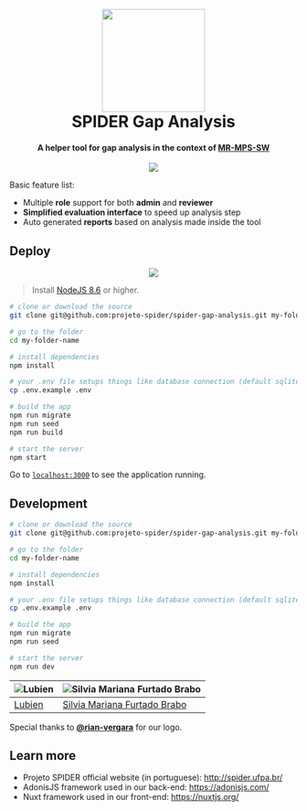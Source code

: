 <h1 align="center">
  <br>
  <a href="https://github.com/projeto-spider/spider-gap-analysis">
    <img src="https://i.imgur.com/pMoAQrN.png" width=180>
  </a>
  <br>
  SPIDER Gap Analysis
  <br>
</h1>

<h4 align="center">A helper tool for gap analysis in the context of <a href="https://www.softex.br/wp-content/uploads/2013/07/MPS.BR_Guia_Geral_Software_2016.pdf">MR-MPS-SW</a></h4>

<p align="center">
  <img src="https://i.imgur.com/YYbzef5.png">
</p>

Basic feature list:

  * Multiple **role** support for both **admin** and **reviewer**
  * **Simplified evaluation interface** to speed up analysis step
  * Auto generated **reports** based on analysis made inside the tool

## Deploy

<p align="center">
  <img src="https://i.imgur.com/BXttoX9.gif">
</p>

> Install [NodeJS 8.6](https://nodejs.org/en/) or higher.

```sh
# clone or download the source
git clone git@github.com:projeto-spider/spider-gap-analysis.git my-folder-name

# go to the folder
cd my-folder-name

# install dependencies
npm install

# your .env file setups things like database connection (default sqlite)
cp .env.example .env

# build the app
npm run migrate
npm run seed
npm run build

# start the server
npm start
```

Go to [`localhost:3000`](http://localhost:3000) to see the application running.

## Development

```sh
# clone or download the source
git clone git@github.com:projeto-spider/spider-gap-analysis.git my-folder-name

# go to the folder
cd my-folder-name

# install dependencies
npm install

# your .env file setups things like database connection (default sqlite)
cp .env.example .env

# build the app
npm run migrate
npm run seed

# start the server
npm run dev
```

![Lubien](https://avatars.githubusercontent.com/u/9121359?s=130) | ![Silvia Mariana Furtado Brabo](https://i.imgur.com/2LS5EW2.jpg?1)
---|---
[Lubien](http://lubien.me) | [Silvia Mariana Furtado Brabo](http://lattes.cnpq.br/1776074731805961)

Special thanks to **[@rian-vergara](https://github.com/rian-vergara)** for our logo.

## Learn more

  * Projeto SPIDER official website (in portuguese): http://spider.ufpa.br/
  * AdonisJS framework used in our back-end: https://adonisjs.com/
  * Nuxt framework used in our front-end: https://nuxtjs.org/

